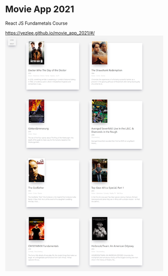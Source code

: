 # Movie App 2021

React JS Fundametals Course

https://yezlee.github.io/movie_app_2021/#/
<a href="https://yezlee.github.io/movie_app_2021/#/">
  <img src = "/screencapture_movie_app.png">       
</a>
